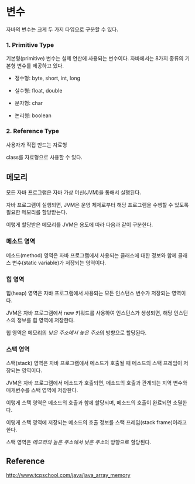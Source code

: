 # 변수

자바의 변수는 크게 두 가지 타입으로 구분할 수 있다.

### 1. Primitive Type
기본형(primitive) 변수는 실제 연산에 사용되는 변수이다. 자바에서는 8가지 종류의 기본형 변수를 제공하고 있다.

- 정수형: byte, short, int, long

- 실수형: float, double

- 문자형: char

- 논리형: boolean

### 2. Reference Type
사용자가 직접 만드는 자료형

class를 자료형으로 사용할 수 있다.

## 메모리
모든 자바 프로그램은 자바 가상 머신(JVM)을 통해서 실행된다.

자바 프로그램이 실행되면, JVM은 운영 체제로부터 해당 프로그램을 수행할 수 있도록 필요한 메모리를 할당받는다.

이렇게 할당받은 메모리를 JVM은 용도에 따라 다음과 같이 구분한다.

### 메소드 영역
메소드(method) 영역은 자바 프로그램에서 사용되는 클래스에 대한 정보와 함께 클래스 변수(static variable)가 저장되는 영역이다.

### 힙 영역
힙(heap) 영역은 자바 프로그램에서 사용되는 모든 인스턴스 변수가 저장되는 영역이다.

JVM은 자바 프로그램에서 new 키워드를 사용하여 인스턴스가 생성되면, 해당 인스턴스의 정보를 힙 영역에 저장한다.

힙 영역은 메모리의 *낮은 주소에서 높은 주소*의 방향으로 할당된다.

### 스택 영역
스택(stack) 영역은 자바 프로그램에서 메소드가 호출될 때 메소드의 스택 프레임이 저장되는 영역이다.

JVM은 자바 프로그램에서 메소드가 호출되면, 메소드의 호출과 관계되는 지역 변수와 매개변수를 스택 영역에 저장한다.

이렇게 스택 영역은 메소드의 호출과 함께 할당되며, 메소드의 호출이 완료되면 소멸한다.

이렇게 스택 영역에 저장되는 메소드의 호출 정보를 스택 프레임(stack frame)이라고 한다.

스택 영역은 *메모리의 높은 주소에서 낮은 주소*의 방향으로 할당된다.


## Reference
http://www.tcpschool.com/java/java_array_memory